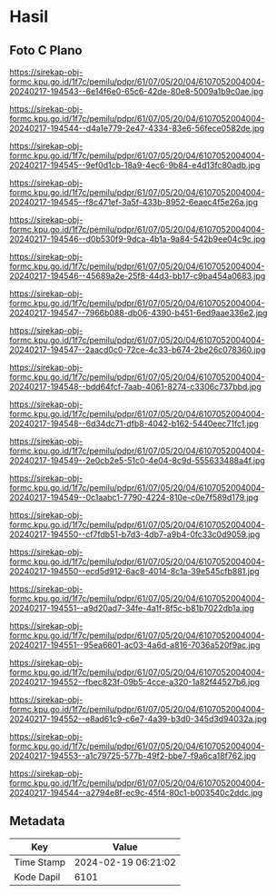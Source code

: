 # Hasil

## Foto C Plano

https://sirekap-obj-formc.kpu.go.id/1f7c/pemilu/pdpr/61/07/05/20/04/6107052004004-20240217-194543--6e14f6e0-65c6-42de-80e8-5009a1b9c0ae.jpg

https://sirekap-obj-formc.kpu.go.id/1f7c/pemilu/pdpr/61/07/05/20/04/6107052004004-20240217-194544--d4a1e779-2e47-4334-83e6-56fece0582de.jpg

https://sirekap-obj-formc.kpu.go.id/1f7c/pemilu/pdpr/61/07/05/20/04/6107052004004-20240217-194545--9ef0d1cb-18a9-4ec6-9b84-e4d13fc80adb.jpg

https://sirekap-obj-formc.kpu.go.id/1f7c/pemilu/pdpr/61/07/05/20/04/6107052004004-20240217-194545--f8c471ef-3a5f-433b-8952-6eaec4f5e26a.jpg

https://sirekap-obj-formc.kpu.go.id/1f7c/pemilu/pdpr/61/07/05/20/04/6107052004004-20240217-194546--d0b530f9-9dca-4b1a-9a84-542b9ee04c9c.jpg

https://sirekap-obj-formc.kpu.go.id/1f7c/pemilu/pdpr/61/07/05/20/04/6107052004004-20240217-194546--45689a2e-25f8-44d3-bb17-c9ba454a0683.jpg

https://sirekap-obj-formc.kpu.go.id/1f7c/pemilu/pdpr/61/07/05/20/04/6107052004004-20240217-194547--7966b088-db06-4390-b451-6ed9aae336e2.jpg

https://sirekap-obj-formc.kpu.go.id/1f7c/pemilu/pdpr/61/07/05/20/04/6107052004004-20240217-194547--2aacd0c0-72ce-4c33-b674-2be26c078360.jpg

https://sirekap-obj-formc.kpu.go.id/1f7c/pemilu/pdpr/61/07/05/20/04/6107052004004-20240217-194548--bdd64fcf-7aab-4061-8274-c3306c737bbd.jpg

https://sirekap-obj-formc.kpu.go.id/1f7c/pemilu/pdpr/61/07/05/20/04/6107052004004-20240217-194548--6d34dc71-dfb8-4042-b162-5440eec71fc1.jpg

https://sirekap-obj-formc.kpu.go.id/1f7c/pemilu/pdpr/61/07/05/20/04/6107052004004-20240217-194549--2e0cb2e5-51c0-4e04-8c9d-555633488a4f.jpg

https://sirekap-obj-formc.kpu.go.id/1f7c/pemilu/pdpr/61/07/05/20/04/6107052004004-20240217-194549--0c1aabc1-7790-4224-810e-c0e7f589d179.jpg

https://sirekap-obj-formc.kpu.go.id/1f7c/pemilu/pdpr/61/07/05/20/04/6107052004004-20240217-194550--cf7fdb51-b7d3-4db7-a9b4-0fc33c0d9059.jpg

https://sirekap-obj-formc.kpu.go.id/1f7c/pemilu/pdpr/61/07/05/20/04/6107052004004-20240217-194550--ecd5d912-6ac8-4014-8c1a-39e545cfb881.jpg

https://sirekap-obj-formc.kpu.go.id/1f7c/pemilu/pdpr/61/07/05/20/04/6107052004004-20240217-194551--a9d20ad7-34fe-4a1f-8f5c-b81b7022db1a.jpg

https://sirekap-obj-formc.kpu.go.id/1f7c/pemilu/pdpr/61/07/05/20/04/6107052004004-20240217-194551--95ea6601-ac03-4a6d-a816-7036a520f9ac.jpg

https://sirekap-obj-formc.kpu.go.id/1f7c/pemilu/pdpr/61/07/05/20/04/6107052004004-20240217-194552--fbec823f-09b5-4cce-a320-1a82f44527b6.jpg

https://sirekap-obj-formc.kpu.go.id/1f7c/pemilu/pdpr/61/07/05/20/04/6107052004004-20240217-194552--e8ad61c9-c6e7-4a39-b3d0-345d3d94032a.jpg

https://sirekap-obj-formc.kpu.go.id/1f7c/pemilu/pdpr/61/07/05/20/04/6107052004004-20240217-194553--a1c79725-577b-49f2-bbe7-f9a6ca18f762.jpg

https://sirekap-obj-formc.kpu.go.id/1f7c/pemilu/pdpr/61/07/05/20/04/6107052004004-20240217-194544--a2794e8f-ec9c-45f4-80c1-b003540c2ddc.jpg


## Metadata

| Key        | Value               |
| ---------- | ------------------- |
| Time Stamp | 2024-02-19 06:21:02 |
| Kode Dapil | 6101                |



